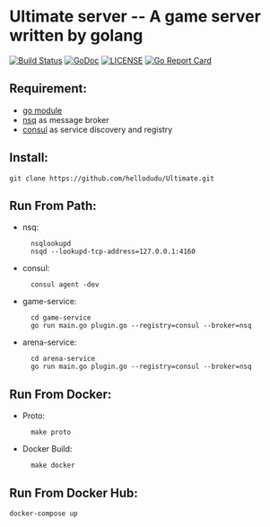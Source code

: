 
# Ultimate server -- A game server written by golang

[![Build Status](https://travis-ci.com/hellodudu/Ultimate.svg?branch=master)](https://travis-ci.com/hellodudu/Ultimate)
[![GoDoc](https://godoc.org/github.com/hellodudu/Ultimate?status.svg)](https://godoc.org/github.com/hellodudu/Ultimate)
[![LICENSE](https://img.shields.io/badge/license-NPL%20(The%20996%20Prohibited%20License)-blue.svg)](https://github.com/996icu/996.ICU/blob/master/LICENSE)
[![Go Report Card](https://goreportcard.com/badge/github.com/hellodudu/Ultimate)](https://goreportcard.com/report/github.com/hellodudu/Ultimate)

## Requirement:

* [go module](https://github.com/golang/go/wiki/Modules)
* [nsq](https://nsq.io) as message broker
* [consul](https://www.consul.io) as service discovery and registry


## Install:

	git clone https://github.com/hellodudu/Ultimate.git

## Run From Path:

* nsq:

        nsqlookupd
        nsqd --lookupd-tcp-address=127.0.0.1:4160

* consul:

        consul agent -dev

* game-service:

        cd game-service
        go run main.go plugin.go --registry=consul --broker=nsq

* arena-service:

        cd arena-service
        go run main.go plugin.go --registry=consul --broker=nsq

## Run From Docker:

* Proto: 

		make proto

* Docker Build:
    
	    make docker


## Run From Docker Hub:

	docker-compose up
